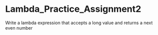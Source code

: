 # Lambda_Practice_Assignment2

Write a lambda expression that accepts a long value and returns a next even number
